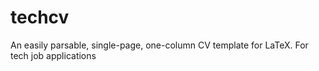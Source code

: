 # techcv
An easily parsable, single-page, one-column CV template for LaTeX. For tech job applications
